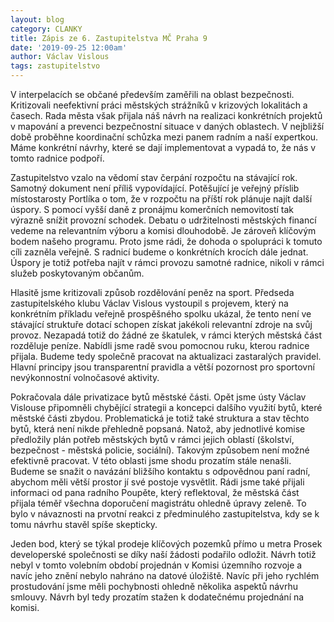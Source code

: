 ```yaml
---
layout: blog
category: CLANKY
title: Zápis ze 6. Zastupitelstva MČ Praha 9
date: '2019-09-25 12:00am'
author: Václav Vislous
tags: zastupitelstvo
---
```

V interpelacích se občané především zaměřili na oblast bezpečnosti. Kritizovali neefektivní práci městských strážníků v krizových lokalitách a časech. Rada města však přijala náš návrh na realizaci konkrétních projektů v mapování a prevenci bezpečnostní situace v daných oblastech. V nejbližší době proběhne koordinační schůzka mezi panem radním a naší expertkou. Máme konkrétní návrhy, které se dají implementovat a vypadá to, že nás v tomto radnice podpoří.

Zastupitelstvo vzalo na vědomí stav čerpání rozpočtu na stávající rok. Samotný dokument není příliš vypovídající. Potěšující je veřejný příslib místostarosty Portlíka o tom, že v rozpočtu na příští rok plánuje najít další úspory. S pomocí vyšší daně z pronájmu komerčních nemovitostí tak výrazně snížit provozní schodek. Debatu o udržitelnosti městských financí vedeme na relevantním výboru a komisi dlouhodobě. Je zároveň klíčovým bodem našeho programu. Proto jsme rádi, že dohoda o spolupráci k tomuto cíli zazněla veřejně. S radnicí budeme o konkrétních krocích dále jednat. Úspory je totiž potřeba najít v rámci provozu samotné radnice, nikoli v rámci služeb poskytovaným občanům.

Hlasitě jsme kritizovali způsob rozdělování peněz na sport. Předseda zastupitelského klubu Václav Vislous vystoupil s projevem, který na konkrétním příkladu veřejně prospěšného spolku ukázal, že tento není ve stávající struktuře dotací schopen získat jakékoli relevantní zdroje na svůj provoz. Nezapadá totiž do žádné ze škatulek, v rámci kterých městská část rozděluje peníze. Nabídli jsme radě svou pomocnou ruku, kterou radnice přijala. Budeme tedy společně pracovat na aktualizaci zastaralých pravidel. Hlavní principy jsou transparentní pravidla a větší pozornost pro sportovní nevýkonnostní volnočasové aktivity.

Pokračovala dále privatizace bytů městské části. Opět jsme ústy Václav Vislouse připomněli chybějící strategii a koncepci dalšího využití bytů, které městské části zbydou. Problematická je totiž také struktura a stav těchto bytů, která není nikde přehledně popsaná. Natož, aby jednotlivé komise předložily plán potřeb městských bytů v rámci jejich oblastí (školství, bezpečnost - městská policie, sociální). Takovým způsobem není možné efektivně pracovat. V této oblasti jsme shodu prozatím stále nenašli. Budeme se snažit o navázání bližšího kontaktu s odpovědnou paní radní, abychom měli větší prostor jí své postoje vysvětlit.
Rádi jsme také přijali informaci od pana radního Poupěte, který reflektoval, že městská část přijala téměř všechna doporučení magistrátu ohledně úpravy zeleně. To bylo v návaznosti na prvotní reakci z předminulého zastupitelstva, kdy se k tomu návrhu stavěl spíše skepticky.

Jeden bod, který se týkal prodeje klíčových pozemků přímo u metra Prosek developerské společnosti se díky naší žádosti podařilo odložit. Návrh totiž nebyl v tomto volebním období projednán v Komisi územního rozvoje a navíc jeho znění nebylo nahráno na datové úložiště. Navíc při jeho rychlém prostudování jsme měli pochybnosti ohledně několika aspektů návrhu smlouvy. Návrh byl tedy prozatím stažen k dodatečnému projednání na komisi.
